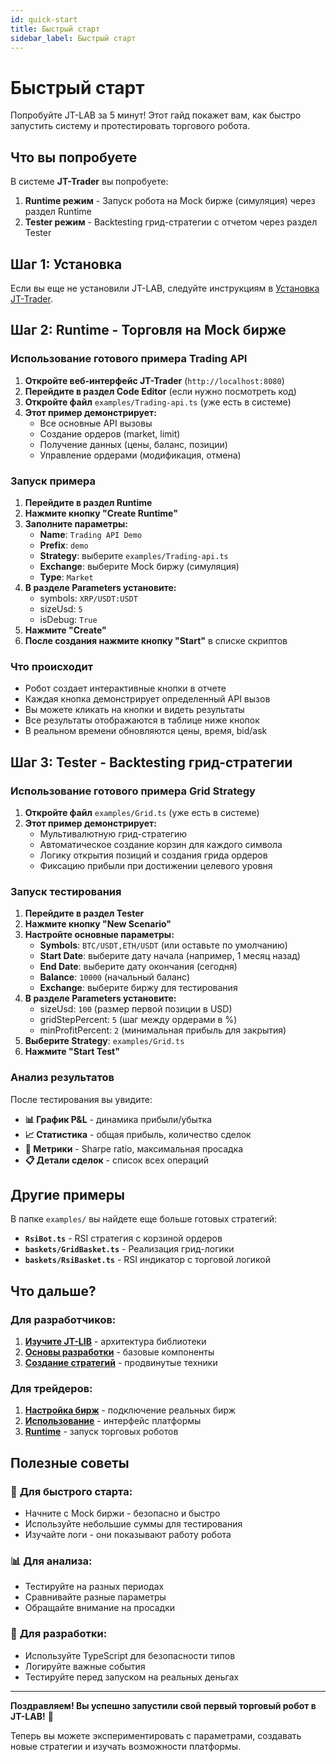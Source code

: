 ```yaml
---
id: quick-start
title: Быстрый старт
sidebar_label: Быстрый старт
---
```


# Быстрый старт

Попробуйте JT-LAB за 5 минут! Этот гайд покажет вам, как быстро запустить систему и протестировать торгового робота.

## Что вы попробуете

В системе **JT-Trader** вы попробуете:

1. **Runtime режим** - Запуск робота на Mock бирже (симуляция) через раздел Runtime
2. **Tester режим** - Backtesting грид-стратегии с отчетом через раздел Tester

## Шаг 1: Установка

Если вы еще не установили JT-LAB, следуйте инструкциям в [Установка JT-Trader](/docs/installation).

## Шаг 2: Runtime - Торговля на Mock бирже

### Использование готового примера Trading API

1. **Откройте веб-интерфейс JT-Trader** (`http://localhost:8080`)
2. **Перейдите в раздел Code Editor** (если нужно посмотреть код)
3. **Откройте файл** `examples/Trading-api.ts` (уже есть в системе)
4. **Этот пример демонстрирует:**
   - Все основные API вызовы
   - Создание ордеров (market, limit)
   - Получение данных (цены, баланс, позиции)
   - Управление ордерами (модификация, отмена)

### Запуск примера

1. **Перейдите в раздел Runtime**
2. **Нажмите кнопку "Create Runtime"**
3. **Заполните параметры:**
   - **Name**: `Trading API Demo`
   - **Prefix**: `demo`
   - **Strategy**: выберите `examples/Trading-api.ts`
   - **Exchange**: выберите Mock биржу (симуляция)
   - **Type**: `Market`
4. **В разделе Parameters установите:**
   - symbols: `XRP/USDT:USDT`
   - sizeUsd: `5`
   - isDebug: `True`
5. **Нажмите "Create"**
6. **После создания нажмите кнопку "Start"** в списке скриптов

### Что происходит

- Робот создает интерактивные кнопки в отчете
- Каждая кнопка демонстрирует определенный API вызов
- Вы можете кликать на кнопки и видеть результаты
- Все результаты отображаются в таблице ниже кнопок
- В реальном времени обновляются цены, время, bid/ask

## Шаг 3: Tester - Backtesting грид-стратегии

### Использование готового примера Grid Strategy

1. **Откройте файл** `examples/Grid.ts` (уже есть в системе)
2. **Этот пример демонстрирует:**
   - Мультивалютную грид-стратегию
   - Автоматическое создание корзин для каждого символа
   - Логику открытия позиций и создания грида ордеров
   - Фиксацию прибыли при достижении целевого уровня

### Запуск тестирования

1. **Перейдите в раздел Tester**
2. **Нажмите кнопку "New Scenario"**
3. **Настройте основные параметры:**
   - **Symbols**: `BTC/USDT,ETH/USDT` (или оставьте по умолчанию)
   - **Start Date**: выберите дату начала (например, 1 месяц назад)
   - **End Date**: выберите дату окончания (сегодня)
   - **Balance**: `10000` (начальный баланс)
   - **Exchange**: выберите биржу для тестирования
4. **В разделе Parameters установите:**
   - sizeUsd: `100` (размер первой позиции в USD)
   - gridStepPercent: `5` (шаг между ордерами в %)
   - minProfitPercent: `2` (минимальная прибыль для закрытия)
5. **Выберите Strategy**: `examples/Grid.ts`
6. **Нажмите "Start Test"**

### Анализ результатов

После тестирования вы увидите:

- **📊 График P&L** - динамика прибыли/убытка
- **📈 Статистика** - общая прибыль, количество сделок
- **🎯 Метрики** - Sharpe ratio, максимальная просадка
- **📋 Детали сделок** - список всех операций

## Другие примеры

В папке `examples/` вы найдете еще больше готовых стратегий:

- **`RsiBot.ts`** - RSI стратегия с корзиной ордеров
- **`baskets/GridBasket.ts`** - Реализация грид-логики
- **`baskets/RsiBasket.ts`** - RSI индикатор с торговой логикой

## Что дальше?

### Для разработчиков:
1. **[Изучите JT-LIB](/docs/jt-lib/introduction-architecture)** - архитектура библиотеки
2. **[Основы разработки](/docs/jt-lib/core-fundamentals)** - базовые компоненты
3. **[Создание стратегий](/docs/jt-lib/trading-scripts)** - продвинутые техники

### Для трейдеров:
1. **[Настройка бирж](/docs/jt-trader/configuration)** - подключение реальных бирж
2. **[Использование](/docs/jt-trader/usage)** - интерфейс платформы
3. **[Runtime](/docs/jt-trader/runtime)** - запуск торговых роботов

## Полезные советы

### 🚀 **Для быстрого старта:**
- Начните с Mock биржи - безопасно и быстро
- Используйте небольшие суммы для тестирования
- Изучайте логи - они показывают работу робота

### 📊 **Для анализа:**
- Тестируйте на разных периодах
- Сравнивайте разные параметры
- Обращайте внимание на просадки

### 🔧 **Для разработки:**
- Используйте TypeScript для безопасности типов
- Логируйте важные события
- Тестируйте перед запуском на реальных деньгах

---

**Поздравляем! Вы успешно запустили свой первый торговый робот в JT-LAB!** 🎉

Теперь вы можете экспериментировать с параметрами, создавать новые стратегии и изучать возможности платформы.
